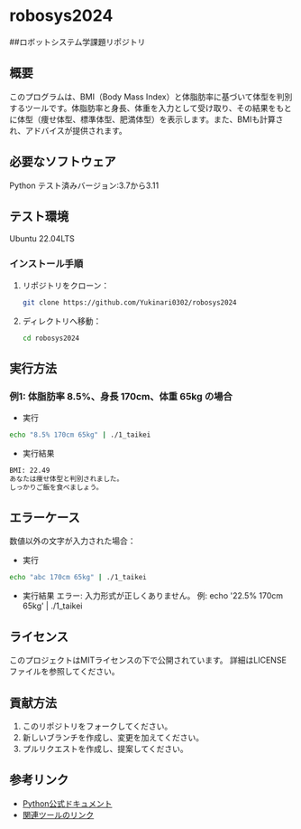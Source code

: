 # robosys2024
##ロボットシステム学課題リポジトリ

## 概要
このプログラムは、BMI（Body Mass Index）と体脂肪率に基づいて体型を判別するツールです。体脂肪率と身長、体重を入力として受け取り、その結果をもとに体型（痩せ体型、標準体型、肥満体型）を表示します。また、BMIも計算され、アドバイスが提供されます。

## 必要なソフトウェア
Python テスト済みバージョン:3.7から3.11
## テスト環境
Ubuntu 22.04LTS

### インストール手順
1. リポジトリをクローン：
   ```bash
   git clone https://github.com/Yukinari0302/robosys2024
   ```
2. ディレクトリへ移動：
   ```bash
   cd robosys2024
   ```
## 実行方法

### 例1: 体脂肪率 8.5%、身長 170cm、体重 65kg の場合
- 実行
```bash
echo "8.5% 170cm 65kg" | ./1_taikei
```
- 実行結果
```bash
BMI: 22.49
あなたは痩せ体型と判別されました。
しっかりご飯を食べましょう。
```
## エラーケース
数値以外の文字が入力された場合：
- 実行
```bash
echo "abc 170cm 65kg" | ./1_taikei
```
- 実行結果
エラー: 入力形式が正しくありません。
例: echo '22.5% 170cm 65kg' | ./1_taikei
## ライセンス
このプロジェクトはMITライセンスの下で公開されています。
詳細はLICENSEファイルを参照してください。
## 貢献方法

1. このリポジトリをフォークしてください。
2. 新しいブランチを作成し、変更を加えてください。
3. プルリクエストを作成し、提案してください。
## 参考リンク
- [Python公式ドキュメント](https://docs.python.org/3/)
- [関連ツールのリンク](https://example.com)

